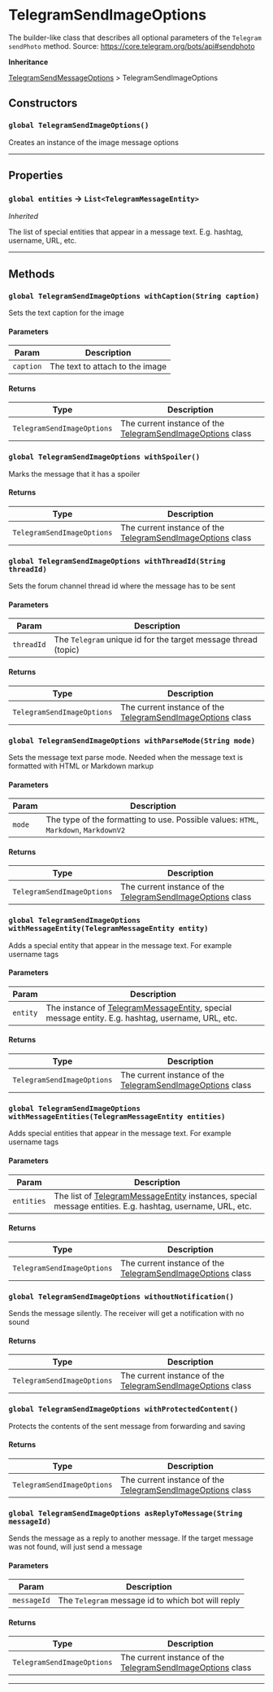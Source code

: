 # TelegramSendImageOptions

The builder-like class that describes all optional parameters of the `Telegram` `sendPhoto` method.
Source: https://core.telegram.org/bots/api#sendphoto

**Inheritance**

[TelegramSendMessageOptions](/types/Classes/TelegramSendMessageOptions.md)
&gt;
TelegramSendImageOptions

## Constructors

### `global TelegramSendImageOptions()`

Creates an instance of the image message options

---

## Properties

### `global entities` → `List<TelegramMessageEntity>`

_Inherited_

The list of special entities that appear in a message text. E.g. hashtag, username, URL, etc.

---

## Methods

### `global TelegramSendImageOptions withCaption(String caption)`

Sets the text caption for the image

#### Parameters

| Param     | Description                     |
| --------- | ------------------------------- |
| `caption` | The text to attach to the image |

#### Returns

| Type                       | Description                                                                                              |
| -------------------------- | -------------------------------------------------------------------------------------------------------- |
| `TelegramSendImageOptions` | The current instance of the [TelegramSendImageOptions](/types/Classes/TelegramSendImageOptions.md) class |

### `global TelegramSendImageOptions withSpoiler()`

Marks the message that it has a spoiler

#### Returns

| Type                       | Description                                                                                              |
| -------------------------- | -------------------------------------------------------------------------------------------------------- |
| `TelegramSendImageOptions` | The current instance of the [TelegramSendImageOptions](/types/Classes/TelegramSendImageOptions.md) class |

### `global TelegramSendImageOptions withThreadId(String threadId)`

Sets the forum channel thread id where the message has to be sent

#### Parameters

| Param      | Description                                                    |
| ---------- | -------------------------------------------------------------- |
| `threadId` | The `Telegram` unique id for the target message thread (topic) |

#### Returns

| Type                       | Description                                                                                              |
| -------------------------- | -------------------------------------------------------------------------------------------------------- |
| `TelegramSendImageOptions` | The current instance of the [TelegramSendImageOptions](/types/Classes/TelegramSendImageOptions.md) class |

### `global TelegramSendImageOptions withParseMode(String mode)`

Sets the message text parse mode. Needed when the message text is formatted with HTML or Markdown markup

#### Parameters

| Param  | Description                                                                          |
| ------ | ------------------------------------------------------------------------------------ |
| `mode` | The type of the formatting to use. Possible values: `HTML`, `Markdown`, `MarkdownV2` |

#### Returns

| Type                       | Description                                                                                              |
| -------------------------- | -------------------------------------------------------------------------------------------------------- |
| `TelegramSendImageOptions` | The current instance of the [TelegramSendImageOptions](/types/Classes/TelegramSendImageOptions.md) class |

### `global TelegramSendImageOptions withMessageEntity(TelegramMessageEntity entity)`

Adds a special entity that appear in the message text. For example username tags

#### Parameters

| Param    | Description                                                                                                                                 |
| -------- | ------------------------------------------------------------------------------------------------------------------------------------------- |
| `entity` | The instance of [TelegramMessageEntity](/types/Classes/TelegramMessageEntity.md), special message entity. E.g. hashtag, username, URL, etc. |

#### Returns

| Type                       | Description                                                                                              |
| -------------------------- | -------------------------------------------------------------------------------------------------------- |
| `TelegramSendImageOptions` | The current instance of the [TelegramSendImageOptions](/types/Classes/TelegramSendImageOptions.md) class |

### `global TelegramSendImageOptions withMessageEntities(TelegramMessageEntity entities)`

Adds special entities that appear in the message text. For example username tags

#### Parameters

| Param      | Description                                                                                                                                         |
| ---------- | --------------------------------------------------------------------------------------------------------------------------------------------------- |
| `entities` | The list of [TelegramMessageEntity](/types/Classes/TelegramMessageEntity.md) instances, special message entities. E.g. hashtag, username, URL, etc. |

#### Returns

| Type                       | Description                                                                                              |
| -------------------------- | -------------------------------------------------------------------------------------------------------- |
| `TelegramSendImageOptions` | The current instance of the [TelegramSendImageOptions](/types/Classes/TelegramSendImageOptions.md) class |

### `global TelegramSendImageOptions withoutNotification()`

Sends the message silently. The receiver will get a notification with no sound

#### Returns

| Type                       | Description                                                                                              |
| -------------------------- | -------------------------------------------------------------------------------------------------------- |
| `TelegramSendImageOptions` | The current instance of the [TelegramSendImageOptions](/types/Classes/TelegramSendImageOptions.md) class |

### `global TelegramSendImageOptions withProtectedContent()`

Protects the contents of the sent message from forwarding and saving

#### Returns

| Type                       | Description                                                                                              |
| -------------------------- | -------------------------------------------------------------------------------------------------------- |
| `TelegramSendImageOptions` | The current instance of the [TelegramSendImageOptions](/types/Classes/TelegramSendImageOptions.md) class |

### `global TelegramSendImageOptions asReplyToMessage(String messageId)`

Sends the message as a reply to another message. If the target message was not found, will just send a message

#### Parameters

| Param       | Description                                       |
| ----------- | ------------------------------------------------- |
| `messageId` | The `Telegram` message id to which bot will reply |

#### Returns

| Type                       | Description                                                                                              |
| -------------------------- | -------------------------------------------------------------------------------------------------------- |
| `TelegramSendImageOptions` | The current instance of the [TelegramSendImageOptions](/types/Classes/TelegramSendImageOptions.md) class |

---

